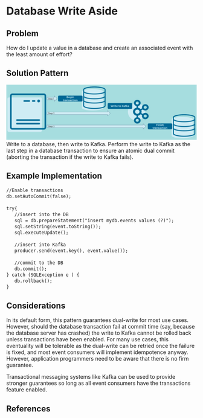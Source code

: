 # Database Write Aside

## Problem
How do I update a value in a database and create an associated event with the least amount of effort?

## Solution Pattern
![database-write-aside](../img/database-write-aside.png)
Write to a database, then write to Kafka. Perform the write to Kafka as the last step in a database transaction to ensure an atomic dual commit (aborting the transaction if the write to Kafka fails). 

## Example Implementation
```
//Enable transactions
db.setAutoCommit(false);

try{
   //insert into the DB
   sql = db.prepareStatement("insert mydb.events values (?)");
   sql.setString(event.toString());
   sql.executeUpdate();

   //insert into Kafka
   producer.send(event.key(), event.value());

   //commit to the DB
   db.commit();
} catch (SQLException e ) {
   db.rollback();
}
```

## Considerations
In its default form, this pattern guarantees dual-write for most use cases. However, should the database transaction fail at commit time (say, because the database server has crashed) the write to Kafka cannot be rolled back unless transactions have been enabled. For many use cases, this eventuality will be tolerable as the dual-write can be retried once the failure is fixed, and most event consumers will implement idempotence anyway. However, application programmers need to be aware that there is no firm guarantee. 

Transactional messaging systems like Kafka can be used to provide stronger guarantees so long as all event consumers have the transactions feature enabled. 

## References

